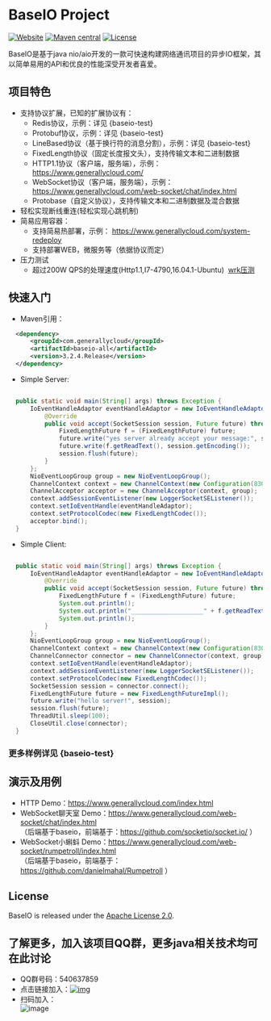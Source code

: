 
# BaseIO Project

[![Website](https://img.shields.io/badge/website-generallycloud-green.svg)](https://www.generallycloud.com)
[![Maven central](https://img.shields.io/badge/maven%20central-3.2.4.Release-green.svg)](http://mvnrepository.com/artifact/com.generallycloud/baseio-all)
[![License](https://img.shields.io/badge/License-Apache%202.0-585ac2.svg)](https://github.com/generallycloud/baseio/blob/master/LICENSE.txt)

BaseIO是基于java nio/aio开发的一款可快速构建网络通讯项目的异步IO框架，其以简单易用的API和优良的性能深受开发者喜爱。

## 项目特色

 * 支持协议扩展，已知的扩展协议有：
   * Redis协议，示例：详见 {baseio-test}
   * Protobuf协议，示例：详见 {baseio-test}
   * LineBased协议（基于换行符的消息分割），示例：详见 {baseio-test}
   * FixedLength协议（固定长度报文头），支持传输文本和二进制数据
   * HTTP1.1协议（客户端，服务端），示例： https://www.generallycloud.com/
   * WebSocket协议（客户端，服务端），示例： https://www.generallycloud.com/web-socket/chat/index.html 
   * Protobase（自定义协议），支持传输文本和二进制数据及混合数据
 * 轻松实现断线重连(轻松实现心跳机制)
 * 简易应用容器：
   * 支持简易热部署，示例： https://www.generallycloud.com/system-redeploy
   * 支持部署WEB，微服务等（依据协议而定）
 * 压力测试
   * 超过200W QPS的处理速度(Http1.1,I7-4790,16.04.1-Ubuntu)  [wrk压测](/baseio-documents/load-test/load-test-http.txt)
 
## 快速入门

 * Maven引用：

  ```xml  
	<dependency>
		<groupId>com.generallycloud</groupId>
		<artifactId>baseio-all</artifactId>
		<version>3.2.4.Release</version>
	</dependency>  
  ```
  
 * Simple Server:

  ```Java

    public static void main(String[] args) throws Exception {
        IoEventHandleAdaptor eventHandleAdaptor = new IoEventHandleAdaptor() {
            @Override
            public void accept(SocketSession session, Future future) throws Exception {
                FixedLengthFuture f = (FixedLengthFuture) future;
                future.write("yes server already accept your message:", session.getEncoding());
                future.write(f.getReadText(), session.getEncoding());
                session.flush(future);
            }
        };
        NioEventLoopGroup group = new NioEventLoopGroup();
        ChannelContext context = new ChannelContext(new Configuration(8300));
        ChannelAcceptor acceptor = new ChannelAcceptor(context, group);
        context.addSessionEventListener(new LoggerSocketSEListener());
        context.setIoEventHandle(eventHandleAdaptor);
        context.setProtocolCodec(new FixedLengthCodec());
        acceptor.bind();
    }

  ```

 * Simple Client:

  ```Java

    public static void main(String[] args) throws Exception {
        IoEventHandleAdaptor eventHandleAdaptor = new IoEventHandleAdaptor() {
            @Override
            public void accept(SocketSession session, Future future) throws Exception {
                FixedLengthFuture f = (FixedLengthFuture) future;
                System.out.println();
                System.out.println("____________________" + f.getReadText());
                System.out.println();
            }
        };
        NioEventLoopGroup group = new NioEventLoopGroup();
        ChannelContext context = new ChannelContext(new Configuration(8300));
        ChannelConnector connector = new ChannelConnector(context, group);
        context.setIoEventHandle(eventHandleAdaptor);
        context.addSessionEventListener(new LoggerSocketSEListener());
        context.setProtocolCodec(new FixedLengthCodec());
        SocketSession session = connector.connect();
        FixedLengthFuture future = new FixedLengthFutureImpl();
        future.write("hello server!", session);
        session.flush(future);
        ThreadUtil.sleep(100);
        CloseUtil.close(connector);
    }

  ```

###	更多样例详见 {baseio-test}

## 演示及用例
 * HTTP Demo：https://www.generallycloud.com/index.html
 * WebSocket聊天室 Demo：https://www.generallycloud.com/web-socket/chat/index.html                                
  （后端基于baseio，前端基于：https://github.com/socketio/socket.io/ ）
 * WebSocket小蝌蚪 Demo：https://www.generallycloud.com/web-socket/rumpetroll/index.html                                
  （后端基于baseio，前端基于：https://github.com/danielmahal/Rumpetroll ）

## License

BaseIO is released under the [Apache License 2.0](http://www.apache.org/licenses/LICENSE-2.0).

## 了解更多，加入该项目QQ群，更多java相关技术均可在此讨论
 * QQ群号码：540637859
 * 点击链接加入：[![img](http://pub.idqqimg.com/wpa/images/group.png)](http://shang.qq.com/wpa/qunwpa?idkey=2bd71e10d876bb6035fa0ddc6720b5748fc8985cb666e17157d17bcfbd2bdaef)
 * 扫码加入：<br />  ![image](/baseio-documents/popularize/java-io-group-code-small.png)
